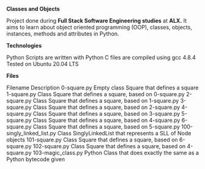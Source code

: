 **Classes and Objects**

Project done during **Full Stack Software Engineering studies** at **ALX.** It aims to learn about object oriented programming (OOP), classes, objects, instances, methods and attributes in Python.


**Technologies**

Python Scripts are written with Python
C files are compiled using gcc 4.8.4
Tested on Ubuntu 20.04 LTS


**Files**

Filename	Description
0-square.py	Empty class Square that defines a square
1-square.py	Class Square that defines a square, based on 0-square.py
2-square.py	Class Square that defines a square, based on 1-square.py
3-square.py	Class Square that defines a square, based on 2-square.py
4-square.py	Class Square that defines a square, based on 3-square.py
5-square.py	Class Square that defines a square, based on 4-square.py
6-square.py	Class Square that defines a square, based on 5-square.py
100-singly_linked_list.py	Class SinglyLinkedList that represents a SLL of Node objects
101-square.py	Class Square that defines a square, based on 6-square.py
102-square.py	Class Square that defines a square, based on 4-square.py
103-magic_class.py	Python Class that does exactly the same as a Python bytecode given
